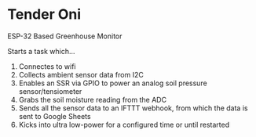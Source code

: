 # Tender Oni

ESP-32 Based Greenhouse Monitor

Starts a task which...
1. Connectes to wifi
2. Collects ambient sensor data from I2C
3. Enables an SSR via GPIO to power an analog soil pressure sensor/tensiometer
4. Grabs the soil moisture reading from the ADC
5. Sends all the sensor data to an IFTTT webhook, from which the data is sent to Google Sheets
6. Kicks into ultra low-power for a configured time or until restarted
